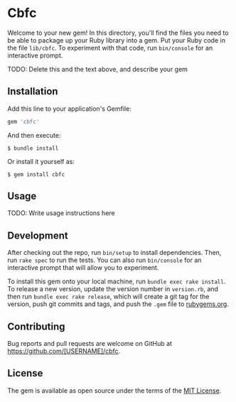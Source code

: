 # Cbfc

Welcome to your new gem! In this directory, you'll find the files you need to be able to package up your Ruby library into a gem. Put your Ruby code in the file `lib/cbfc`. To experiment with that code, run `bin/console` for an interactive prompt.

TODO: Delete this and the text above, and describe your gem

## Installation

Add this line to your application's Gemfile:

```ruby
gem 'cbfc'
```

And then execute:

    $ bundle install

Or install it yourself as:

    $ gem install cbfc

## Usage

TODO: Write usage instructions here

## Development

After checking out the repo, run `bin/setup` to install dependencies. Then, run `rake spec` to run the tests. You can also run `bin/console` for an interactive prompt that will allow you to experiment.

To install this gem onto your local machine, run `bundle exec rake install`. To release a new version, update the version number in `version.rb`, and then run `bundle exec rake release`, which will create a git tag for the version, push git commits and tags, and push the `.gem` file to [rubygems.org](https://rubygems.org).

## Contributing

Bug reports and pull requests are welcome on GitHub at https://github.com/[USERNAME]/cbfc.


## License

The gem is available as open source under the terms of the [MIT License](https://opensource.org/licenses/MIT).
